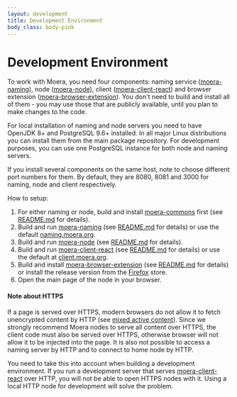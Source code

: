 ```yaml
---
layout: development
title: Development Environment
body_class: body-pink
---
```


# Development Environment

To work with Moera, you need four components: naming service
([moera-naming][3]), node ([moera-node][5]), client
([moera-client-react][7]) and browser extension
([moera-browser-extension][9]). You don't need to build and install all
of them - you may use those that are publicly available, until you plan
to make changes to the code.

For local installation of naming and node servers you need to have
OpenJDK 8+ and PostgreSQL 9.6+ installed. In all major Linux
distributions you can install them from the main package repository. For
development purposes, you can use one PostgreSQL instance for both node
and naming servers.

If you install several components on the same host, note to choose
different port numbers for them. By default, they are 8080, 8081 and
3000 for naming, node and client respectively.

How to setup:

1. For either naming or node, build and install [moera-commons][1] first
   (see [README.md][2] for details).
2. Build and run [moera-naming][3] (see [README.md][4] for details) or
   use the default [naming.moera.org][11].
3. Build and run [moera-node][5] (see [README.md][6] for details).
4. Build and run [moera-client-react][7] (see [README.md][8] for
   details) or use the default at [client.moera.org][12].
5. Build and install [moera-browser-extension][9] (see [README.md][10]
   for details) or install the release version from the [Firefox][13]
   store.
6. Open the main page of the node in your browser.

#### Note about HTTPS

If a page is served over HTTPS, modern browsers do not allow it to fetch
unencrypted content by HTTP (see [mixed active content][14]). Since we
strongly recommend Moera nodes to serve all content over HTTPS, the
client code must also be served over HTTPS, otherwise browser will not
allow it to be injected into the page. It is also not possible to access
a naming server by HTTP and to connect to home node by HTTP.

You need to take this into account when building a development
environment. If you run a development server that serves
[moera-client-react][7] over HTTP, you will not be able to open HTTPS
nodes with it. Using a local HTTP node for development will solve the
problem.

[1]: https://github.com/MoeraOrg/moera-commons
[2]: https://github.com/MoeraOrg/moera-commons/blob/master/README.md
[3]: https://github.com/MoeraOrg/moera-naming
[4]: https://github.com/MoeraOrg/moera-naming/blob/master/README.md
[5]: https://github.com/MoeraOrg/moera-node
[6]: https://github.com/MoeraOrg/moera-node/blob/master/README.md
[7]: https://github.com/MoeraOrg/moera-client-react
[8]: https://github.com/MoeraOrg/moera-client-react/blob/master/README.md
[9]: https://github.com/MoeraOrg/moera-browser-extension
[10]: https://github.com/MoeraOrg/moera-browser-extension/blob/master/README.md
[11]: http://naming.moera.org/
[12]: https://client.moera.org/
[13]: https://addons.mozilla.org/en-US/firefox/addon/moera/
[14]: https://developer.mozilla.org/en-US/docs/Web/Security/Mixed_content
